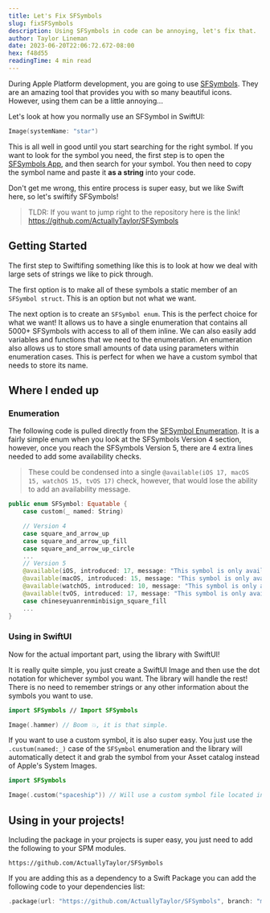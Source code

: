 ```yaml
---
title: Let's Fix SFSymbols
slug: fixSFSymbols
description: Using SFSymbols in code can be annoying, let's fix that.
author: Taylor Lineman
date: 2023-06-20T22:06:72.672-08:00
hex: f48d55
readingTime: 4 min read
---
```

During Apple Platform development, you are going to use [SFSymbols](https://developer.apple.com/sf-symbols/). They are an amazing tool that provides you with so many beautiful icons. However, using them can be a little annoying...

Let's look at how you normally use an SFSymbol in SwiftUI:

```swift
Image(systemName: "star")
```
This is all well in good until you start searching for the right symbol. If you want to look for the symbol you need, the first step is to open the [SFSymbols App](https://developer.apple.com/sf-symbols/), and then search for your symbol. You then need to copy the symbol name and paste it **as a string** into your code.

Don't get me wrong, this entire process is super easy, but we like Swift here, so let's swiftify SFSymbols!

> TLDR: If you want to jump right to the repository here is the link!
> https://github.com/ActuallyTaylor/SFSymbols

## Getting Started
The first step to Swiftifing something like this is to look at how we deal with large sets of strings we like to pick through.

The first option is to make all of these symbols a static member of an `SFSymbol struct`. This is an option but not what we want.

The next option is to create an `SFSymbol enum`. This is the perfect choice for what we want! It allows us to have a single enumeration that contains all 5000+ SFSymbols with access to all of them inline. We can also easily add variables and functions that we need to the enumeration. An enumeration also allows us to store small amounts of data using parameters within enumeration cases. This is perfect for when we have a custom symbol that needs to store its name.

## Where I ended up
### Enumeration
The following code is pulled directly from the [SFSymbol Enumeration](https://github.com/ActuallyTaylor/SFSymbols/blob/main/Sources/SFSymbols/SFSymbol.swift). It is a fairly simple enum when you look at the SFSymbols Version 4 section, however, once you reach the SFSymbols Version 5, there are 4 extra lines needed to add some availability checks.

> These could be condensed into a single `@available(iOS 17, macOS 15, watchOS 15, tvOS 17)` check, however, that would lose the ability to add an availability message.

```swift
public enum SFSymbol: Equatable {
    case custom(_ named: String)

    // Version 4
    case square_and_arrow_up
    case square_and_arrow_up_fill
    case square_and_arrow_up_circle
	...
	// Version 5
	@available(iOS, introduced: 17, message: "This symbol is only available in iOS 17")
	@available(macOS, introduced: 15, message: "This symbol is only available in macOS 15")
	@available(watchOS, introduced: 10, message: "This symbol is only available in watchOS 10")
	@available(tvOS, introduced: 17, message: "This symbol is only available in tvOS 15")
	case chineseyuanrenminbisign_square_fill
	...
}
```

### Using in SwiftUI
Now for the actual important part, using the library with SwiftUI!

It is really quite simple, you just create a SwiftUI Image and then use the dot notation for whichever symbol you want. The library will handle the rest! There is no need to remember strings or any other information about the symbols you want to use.
```swift
import SFSymbols // Import SFSymbols

Image(.hammer) // Boom 💥, it is that simple.
```

If you want to use a custom symbol, it is also super easy. You just use the `.custum(named:_)` case of the `SFSymbol` enumeration and the library will automatically detect it and grab the symbol from your Asset catalog instead of Apple's System Images.

```swift
import SFSymbols

Image(.custom("spaceship")) // Will use a custom symbol file located in your assets folder!
```
## Using in your projects!
Including the package in your projects is super easy, you just need to add the following to your SPM modules.
```
https://github.com/ActuallyTaylor/SFSymbols
```
If you are adding this as a dependency to a Swift Package you can add the following code to your dependencies list:
```swift
.package(url: "https://github.com/ActuallyTaylor/SFSymbols", branch: "main")
```
